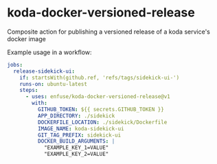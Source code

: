 # koda-docker-versioned-release
Composite action for publishing a versioned release of a koda service's docker image



Example usage in a workflow:
```yml
jobs:
  release-sidekick-ui:
    if: startsWith(github.ref, 'refs/tags/sidekick-ui-')
    runs-on: ubuntu-latest
    steps:
      - uses: enfuse/koda-docker-versioned-release@v1
        with:
          GITHUB_TOKEN: ${{ secrets.GITHUB_TOKEN }}
          APP_DIRECTORY: ./sidekick
          DOCKERFILE_LOCATION: ./sidekick/Dockerfile
          IMAGE_NAME: koda-sidekick-ui
          GIT_TAG_PREFIX: sidekick-ui
          DOCKER_BUILD_ARGUMENTS: |
            "EXAMPLE_KEY_1=VALUE"
            "EXAMPLE_KEY_2=VALUE"
```
